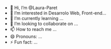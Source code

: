 - 👋 Hi, I’m @Laura-Paret
- 👀 I’m interested in Desarrolo Web, Front-end...
- 🌱 I’m currently learning ...
- 💞️ I’m looking to collaborate on ...
- 📫 How to reach me ...
- 😄 Pronouns: ...
- ⚡ Fun fact: ...

<!---
Laura-Paret/Laura-Paret is a ✨ special ✨ repository because its `README.md` (this file) appears on your GitHub profile.
You can click the Preview link to take a look at your changes.
--->
